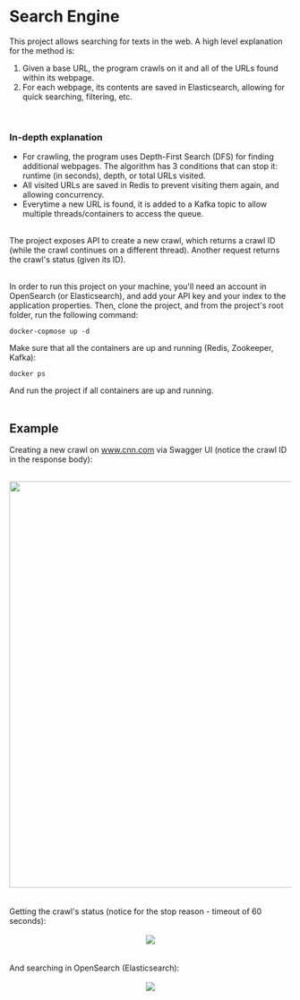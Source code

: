 # Search Engine

This project allows searching for texts in the web. A high level explanation for the method is:
1. Given a base URL, the program crawls on it and all of the URLs found within its webpage.
2. For each webpage, its contents are saved in Elasticsearch, allowing for quick searching, filtering, etc.
<br>

### In-depth explanation
- For crawling, the program uses Depth-First Search (DFS) for finding additional webpages. The algorithm has 3 conditions that can stop it: runtime (in seconds), depth, or total URLs visited.<br>
- All visited URLs are saved in Redis to prevent visiting them again, and allowing concurrency.<br>
- Everytime a new URL is found, it is added to a Kafka topic to allow multiple threads/containers to access the queue.<br>
<br>
The project exposes API to create a new crawl, which returns a crawl ID (while the crawl continues on a different thread). Another request returns the crawl's status (given its ID).<br><br>

In order to run this project on your machine, you'll need an account in OpenSearch (or Elasticsearch), and add your API key and your index to the application properties. Then, clone the project, and from the project's root folder, run the following command:<br>

```
docker-copmose up -d
```

Make sure that all the containers are up and running (Redis, Zookeeper, Kafka):

```
docker ps
```

And run the project if all containers are up and running.<br><br>

## Example

Creating a new crawl on www.cnn.com via Swagger UI (notice the crawl ID in the response body):<br><br>
<div align="center">
  <img width="726" src="https://github.com/roeishc/search-engine/assets/95538414/6c6cbde3-45d1-4f2a-96b9-619f7ad9df9c"><br><br>
</div>
<br>
Getting the crawl's status (notice for the stop reason - timeout of 60 seconds):<br><br>
<div align="center">
  <img src="https://github.com/roeishc/search-engine/assets/95538414/cc482dd8-00ec-4182-b3ad-6808dbabe612"><br><br>
</div>
<br>
And searching in OpenSearch (Elasticsearch):<br><br>
<div align="center">
  <img src="https://github.com/roeishc/search-engine/assets/95538414/1b330d80-2ff1-438b-915e-3c5aef7c1721"><br><br>
</div>
